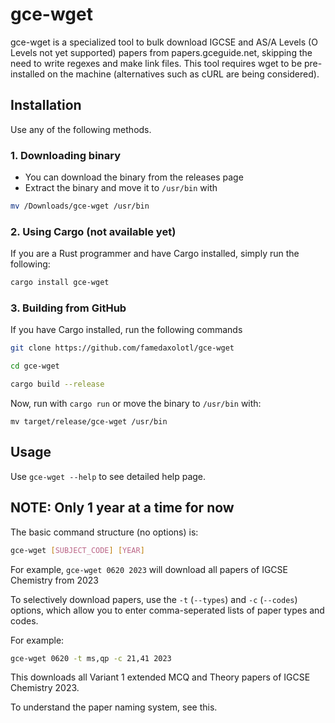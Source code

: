 # gce-wget

gce-wget is a specialized tool to bulk download IGCSE and AS/A Levels (O Levels not yet supported) papers from papers.gceguide.net, skipping the need to write regexes and make link files. This tool requires wget to be pre-installed on the machine (alternatives such as cURL are being considered).


## Installation
Use any of the following methods.

### 1. Downloading binary
- You can download the binary from the releases page
- Extract the binary and move it to `/usr/bin` with
```bash
mv /Downloads/gce-wget /usr/bin
```

### 2. Using Cargo (not available yet)
If you are a Rust programmer and have Cargo installed, simply run the following:
```bash
cargo install gce-wget
```

### 3. Building from GitHub
If you have Cargo installed, run the following commands

```bash 
git clone https://github.com/famedaxolotl/gce-wget

cd gce-wget

cargo build --release
```

Now, run with `cargo run` or move the binary to `/usr/bin` with:

`mv target/release/gce-wget /usr/bin`

## Usage
Use `gce-wget --help` to see detailed help page.

## NOTE: Only 1 year at a time for now

The basic command  structure (no options) is:
```bash
gce-wget [SUBJECT_CODE] [YEAR]
```
For example, `gce-wget 0620 2023` will download all papers of IGCSE Chemistry from 2023

To selectively download papers, use the `-t` (`--types`) and `-c` (`--codes`) options, which allow you to enter comma-seperated lists of paper types and codes.

For example:
```bash
gce-wget 0620 -t ms,qp -c 21,41 2023
```
This downloads all Variant 1 extended MCQ and Theory papers of IGCSE Chemistry 2023.

To understand the paper naming system, see this.
